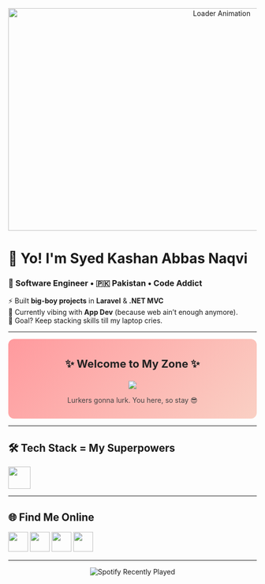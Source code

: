 <div align="center">
  <img src="https://cdn.dribbble.com/users/232693/screenshots/2069356/dribbble-mdd.gif" alt="Loader Animation" width="850" height="450" />
</div>

# 🚀 Yo! I'm **Syed Kashan Abbas Naqvi**  

### 👋 Software Engineer • 🇵🇰 Pakistan • Code Addict  

⚡ Built **big-boy projects** in **Laravel** & **.NET MVC**  
📱 Currently vibing with **App Dev** (because web ain’t enough anymore).  
🎯 Goal? Keep stacking skills till my laptop cries.  

---

<div align="center" style="padding: 15px; background: linear-gradient(135deg, #ff9a9e, #fad0c4); border-radius: 12px;">
  <p style="font-size: 22px; font-weight: bold; color: #222;">✨ Welcome to My Zone ✨</p>
  <a href="https://github.com/syedkashanzikra" target="_blank">
    <img src="https://visitor-badge.laobi.icu/badge?page_id=syedkashanzikra.syedkashanzikra" />
  </a>
  <p style="font-size: 14px; color: #444;">Lurkers gonna lurk. You here, so stay 😎</p>
</div>

---

## 🛠️ Tech Stack = My Superpowers  
<div align="left">
<img src="https://skillicons.dev/icons?i=js,ts,react,html,css,c,cs,dotnet,java,py,php,laravel,flutter,dart,docker,git,github,aws,azure,bootstrap,tailwind,cpp,android,androidstudio,intellij,phpstorm,vscode" height="45"/>
</div>

---

## 🌐 Find Me Online  
<a href="https://www.instagram.com/syed_kashan_18" target="_blank"><img src="https://skillicons.dev/icons?i=instagram" height="40"/></a>
<a href="https://api.whatsapp.com/send?phone=923140300572" target="_blank"><img src="https://skillicons.dev/icons?i=whatsapp" height="40"/></a>
<a href="mailto:abbaskashan234@gmail.com" target="_blank"><img src="https://skillicons.dev/icons?i=gmail" height="40"/></a>
<a href="https://www.linkedin.com/in/syed-kashan-abbas-naqvi-34616a262/" target="_blank"><img src="https://skillicons.dev/icons?i=linkedin" height="40"/></a>

---

<div align="center">
  <img src="https://spotify-recently-played-readme.vercel.app/api?user=31yiw6y3dp36jjycsnufbgkx74sm&width=1000" alt="Spotify Recently Played" />
</div>
